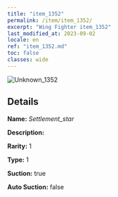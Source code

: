 ```yaml
---
title: "item_1352"
permalink: /item/item_1352/
excerpt: "Wing Fighter item_1352"
last_modified_at: 2023-09-02
locale: en
ref: "item_1352.md"
toc: false
classes: wide
---
```



 ![Unknown_1352](/images/item/Settlement_star_p.png)



## Details

 **Name:** *Settlement_star* 

 **Description:** 

 **Rarity:** 1 

 **Type:** 1 

 **Suction:** true 

 **Auto Suction:** false 


